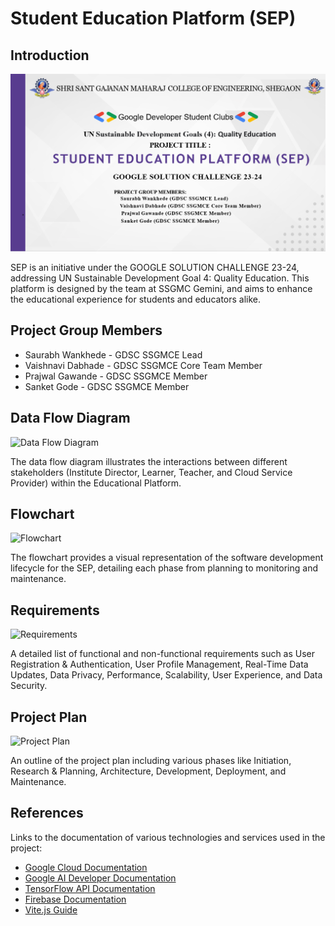 # Student Education Platform (SEP)

## Introduction

![Project Introduction](introduction-image.png)

SEP is an initiative under the GOOGLE SOLUTION CHALLENGE 23-24, addressing UN Sustainable Development Goal 4: Quality Education. This platform is designed by the team at SSGMC Gemini, and aims to enhance the educational experience for students and educators alike.

## Project Group Members

- Saurabh Wankhede - GDSC SSGMCE Lead
- Vaishnavi Dabhade - GDSC SSGMCE Core Team Member
- Prajwal Gawande - GDSC SSGMCE Member
- Sanket Gode - GDSC SSGMCE Member

## Data Flow Diagram

![Data Flow Diagram](path-to-image/data-flow-diagram.png)

The data flow diagram illustrates the interactions between different stakeholders (Institute Director, Learner, Teacher, and Cloud Service Provider) within the Educational Platform.

## Flowchart

![Flowchart](path-to-image/flowchart.png)

The flowchart provides a visual representation of the software development lifecycle for the SEP, detailing each phase from planning to monitoring and maintenance.

## Requirements

![Requirements](path-to-image/requirements.png)

A detailed list of functional and non-functional requirements such as User Registration & Authentication, User Profile Management, Real-Time Data Updates, Data Privacy, Performance, Scalability, User Experience, and Data Security.

## Project Plan

![Project Plan](path-to-image/project-plan.png)

An outline of the project plan including various phases like Initiation, Research & Planning, Architecture, Development, Deployment, and Maintenance.

## References

Links to the documentation of various technologies and services used in the project:

- [Google Cloud Documentation](https://cloud.google.com/docs)
- [Google AI Developer Documentation](https://ai.google.dev/docs)
- [TensorFlow API Documentation](https://www.tensorflow.org/api_docs)
- [Firebase Documentation](https://firebase.google.com/docs)
- [Vite.js Guide](https://vitejs.dev/guide/)
